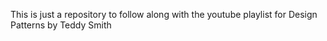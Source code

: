This is just a repository to follow along with the youtube playlist for Design Patterns by Teddy Smith